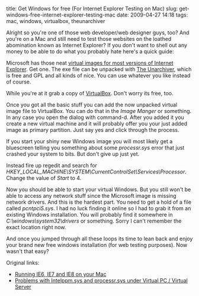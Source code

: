 title: Get Windows for free (For Internet Explorer Testing on Mac)
slug: get-windows-free-internet-explorer-testing-mac
date: 2009-04-27 14:18
tags: mac, windows, virtualbox, theunarchiver

Alright so you're one of those web developer/web designer guys, too? And you're on a Mac and still need to test those websites on the loathed abomination known as Internet Explorer? If you don't want to shell out any money to be able to do what you probably hate here's a quick guide:

Microsoft has those neat [virtual images for most versions of Internet Explorer](http://www.microsoft.com/downloads/details.aspx?FamilyId=21EABB90-958F-4B64-B5F1-73D0A413C8EF&displaylang=en
). Get one. The exe file can be unpacked with [The Unarchiver](http://wakaba.c3.cx/s/apps/unarchiver.html), which is free and GPL and all kinds of nice. You can use whatever you like instead of course.

While you're at it grab a copy of [VirtualBox](http://www.virtualbox.org/). Don't worry its free, too.

Once you got all the basic stuff you can add the now unpacked virtual image file to VirtualBox. You can do that in the *Image Manger* or something. In any case you open the dialog with command-d. After you added it you create a new virtual machine and it will probably offer you your just added image as primary partition. Just say yes and click through the process.

If you start your shiny new Windows image you will most likely get a bluescreen telling you something about some <em>processr.sys</em> error that just crashed your system to bits. But don't give up just yet.

Instead fire up regedit and search for <em>HKEY_LOCAL_MACHINE\\SYSTEM\\CurrentControlSet\\Services\\Processor</em>. Change the value of *Start* to 4.

Now you should be able to start your virtual Windows. But you still won't be able to access any network stuff since the Microsoft image is missing network drivers. And this is the hardest part. You need to get a hold of a file called <em>pcntpci5.sys</em>. I had no luck finding it online so I had to grab it from an existing Windows installation. You will probably find it somewhere in <em>C:\\windows\\system32\\drivers</em> or something. Sorry I can't remember the exact location right now.

And once you jumped through all these loops its time to lean back and enjoy your brand new free windows installation (for web testing purposes). Now wasn't that easy?

Original links:

* [Running IE6, IE7 and IE8 on your Mac](http://blog.mozmonkey.com/2008/vpc-ie6-ie7-ie8-on-mac-os-x/)
* [Problems with Intelppm.sys and processr.sys under Virtual PC / Virtual Server](http://blogs.msdn.com/virtual_pc_guy/archive/2005/10/24/484461.aspx)  

